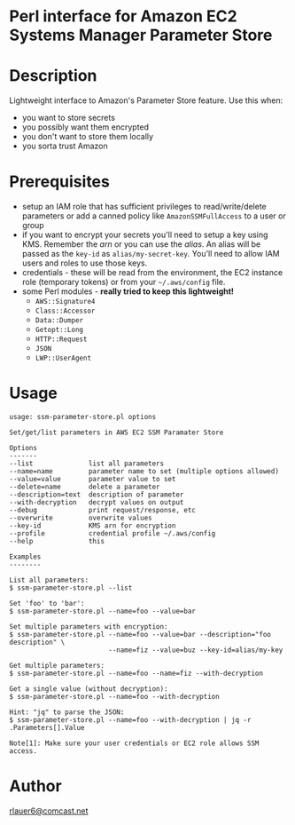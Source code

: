 # Perl interface for Amazon EC2 Systems Manager Parameter Store

# Description

Lightweight interface to Amazon's Parameter Store feature.  Use this
when:

- you want to store secrets
- you possibly want them encrypted
- you don't want to store them locally
- you sorta trust Amazon

# Prerequisites

- setup an IAM role that has sufficient privileges to
read/write/delete parameters or add a canned policy like
`AmazonSSMFullAccess` to a user or group
- if you want to encrypt your secrets you'll need to setup a key using
KMS. Remember the _arn_ or you can use the _alias_.  An alias will be
passed as the `key-id` as `alias/my-secret-key`. You'll need to allow
IAM users and roles to use those keys.
- credentials - these will be read from the environment, the EC2
instance role (temporary tokens) or from your `~/.aws/config` file.
- some Perl modules - __really tried to keep this lightweight!__
  - `AWS::Signature4`
  - `Class::Accessor`
  - `Data::Dumper`
  - `Getopt::Long`
  - `HTTP::Request`
  - `JSON`
  - `LWP::UserAgent`


# Usage

```
usage: ssm-parameter-store.pl options

Set/get/list parameters in AWS EC2 SSM Paramater Store

Options
-------
--list              list all parameters
--name=name         parameter name to set (multiple options allowed)
--value=value       parameter value to set
--delete=name       delete a parameter
--description=text  description of parameter
--with-decryption   decrypt values on output
--debug             print request/response, etc
--overwrite         overwrite values
--key-id            KMS arn for encryption
--profile           credential profile ~/.aws/config
--help              this

Examples
--------

List all parameters:
$ ssm-parameter-store.pl --list

Set 'foo' to 'bar':
$ ssm-parameter-store.pl --name=foo --value=bar

Set multiple parameters with encryption:
$ ssm-parameter-store.pl --name=foo --value=bar --description="foo description" \
                         --name=fiz --value=buz --key-id=alias/my-key

Get multiple parameters:
$ ssm-parameter-store.pl --name=foo --name=fiz --with-decryption

Get a single value (without decryption):
$ ssm-parameter-store.pl --name=foo --with-decryption

Hint: "jq" to parse the JSON:
$ ssm-parameter-store.pl --name=foo --with-decryption | jq -r .Parameters[].Value

Note[1]: Make sure your user credentials or EC2 role allows SSM access.
```

# Author

rlauer6@comcast.net
